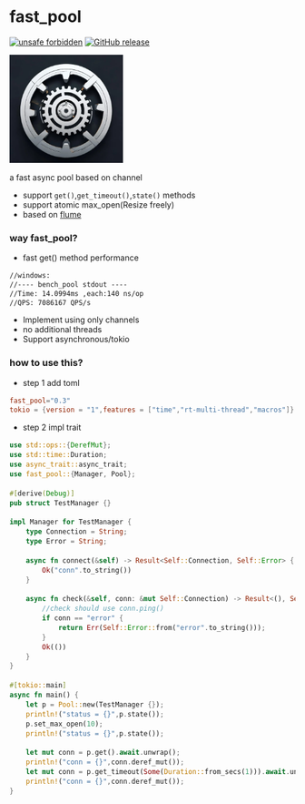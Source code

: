# fast_pool

[![unsafe forbidden](https://img.shields.io/badge/unsafe-forbidden-success.svg)](https://github.com/rust-secure-code/safety-dance/)
[![GitHub release](https://img.shields.io/github/v/release/rbatis/fast_pool)](https://github.com/rbatis/fast_pool/releases)

<img style="width: 200px;height: 190px;" width="200" height="190" src="https://github.com/rbatis/rbatis/raw/master/logo.png" />

a fast async pool based on channel
* support `get()`,`get_timeout()`,`state()` methods
* support atomic max_open(Resize freely)
* based on [flume](https://crates.io/crates/flume)

### way fast_pool?

* fast get() method performance
```log
//windows:
//---- bench_pool stdout ----
//Time: 14.0994ms ,each:140 ns/op
//QPS: 7086167 QPS/s
```
* Implement using only channels
* no additional threads
* Support asynchronous/tokio


### how to use this?

* step 1 add toml
```toml
fast_pool="0.3"
tokio = {version = "1",features = ["time","rt-multi-thread","macros"]}
```
* step 2 impl trait
```rust
use std::ops::{DerefMut};
use std::time::Duration;
use async_trait::async_trait;
use fast_pool::{Manager, Pool};

#[derive(Debug)]
pub struct TestManager {}

impl Manager for TestManager {
    type Connection = String;
    type Error = String;

    async fn connect(&self) -> Result<Self::Connection, Self::Error> {
        Ok("conn".to_string())
    }

    async fn check(&self, conn: &mut Self::Connection) -> Result<(), Self::Error> {
        //check should use conn.ping()
        if conn == "error" {
            return Err(Self::Error::from("error".to_string()));
        }
        Ok(())
    }
}

#[tokio::main]
async fn main() {
    let p = Pool::new(TestManager {});
    println!("status = {}",p.state());
    p.set_max_open(10);
    println!("status = {}",p.state());

    let mut conn = p.get().await.unwrap();
    println!("conn = {}",conn.deref_mut());
    let mut conn = p.get_timeout(Some(Duration::from_secs(1))).await.unwrap();
    println!("conn = {}",conn.deref_mut());
}
```
